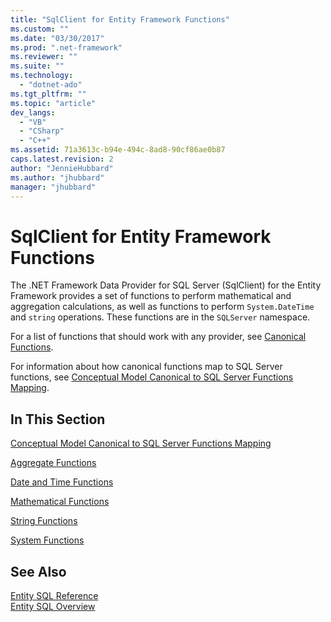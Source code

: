 ```yaml
---
title: "SqlClient for Entity Framework Functions"
ms.custom: ""
ms.date: "03/30/2017"
ms.prod: ".net-framework"
ms.reviewer: ""
ms.suite: ""
ms.technology: 
  - "dotnet-ado"
ms.tgt_pltfrm: ""
ms.topic: "article"
dev_langs: 
  - "VB"
  - "CSharp"
  - "C++"
ms.assetid: 71a3613c-b94e-494c-8ad8-90cf86ae0b87
caps.latest.revision: 2
author: "JennieHubbard"
ms.author: "jhubbard"
manager: "jhubbard"
---
```

# SqlClient for Entity Framework Functions
The .NET Framework Data Provider for SQL Server (SqlClient) for the Entity Framework provides a set of functions to perform mathematical and aggregation calculations, as well as functions to perform `System.DateTime` and `string` operations. These functions are in the `SQLServer` namespace.  
  
 For a list of functions that should work with any provider, see [Canonical Functions](../../../../../docs/framework/data/adonet/ef/language-reference/canonical-functions.md).  
  
 For information about how canonical functions map to SQL Server functions, see [Conceptual Model Canonical to SQL Server Functions Mapping](../../../../../docs/framework/data/adonet/ef/conceptual-model-canonical-to-sql-server-functions-mapping.md).  
  
## In This Section  
 [Conceptual Model Canonical to SQL Server Functions Mapping](../../../../../docs/framework/data/adonet/ef/conceptual-model-canonical-to-sql-server-functions-mapping.md)  
  
 [Aggregate Functions](../../../../../docs/framework/data/adonet/ef/aggregate-functions-sqlclient-for-entity-framework.md)  
  
 [Date and Time Functions](../../../../../docs/framework/data/adonet/ef/date-and-time-functions.md)  
  
 [Mathematical Functions](../../../../../docs/framework/data/adonet/ef/mathematical-functions.md)  
  
 [String Functions](../../../../../docs/framework/data/adonet/ef/string-functions.md)  
  
 [System Functions](../../../../../docs/framework/data/adonet/ef/system-functions.md)  
  
## See Also  
 [Entity SQL Reference](../../../../../docs/framework/data/adonet/ef/language-reference/entity-sql-reference.md)   
 [Entity SQL Overview](../../../../../docs/framework/data/adonet/ef/language-reference/entity-sql-overview.md)
